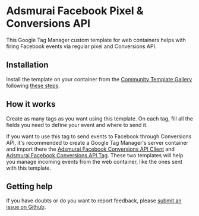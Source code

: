 # Adsmurai Facebook Pixel & Conversions API

This Google Tag Manager custom template for web containers helps with firing Facebook events via regular pixel and Conversions API.

## Installation

Install the template on your container from the [Community Template Gallery](https://tagmanager.google.com/gallery/#/owners/Adsmurai-Google-Tag-Manager-Templates/templates/adsmurai-facebook-pixel-and-conversions-api) following [these steps](https://support.google.com/tagmanager/answer/9454109?hl=en).

## How it works

Create as many tags as you want using this template. On each tag, fill all the fields you need to define your event and where to send it.

If you want to use this tag to send events to Facebook through Conversions API, it's recommended to create a Google Tag Manager's server container and import there the [Adsmurai Facebook Conversions API Client](https://github.com/Adsmurai-Google-Tag-Manager-Templates/adsmurai-facebook-conversions-api-client) and [Adsmurai Facebook Conversions API Tag](https://github.com/Adsmurai-Google-Tag-Manager-Templates/adsmurai-facebook-conversions-api-tag). These two templates will help you manage incoming events from the web container, like the ones sent with this template.

## Getting help

If you have doubts or do you want to report feedback, please [submit an issue on Github](https://github.com/Adsmurai-Google-Tag-Manager-Templates/adsmurai-facebook-pixel-and-conversions-api/issues/new).